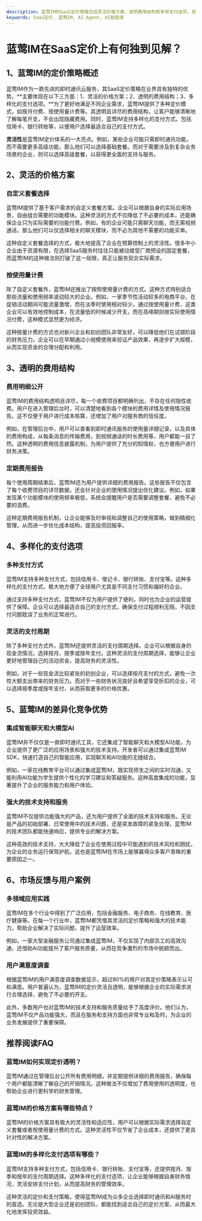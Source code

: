 ```yaml
---
description: 蓝莺IM的SaaS定价策略包括灵活价格方案、透明费用结构和多样支付选项，具有差异化竞争优势和多领域应用实践的用户案例。
keywords: SaaS定价, 蓝莺IM, AI Agent, AI智能体
---
```

# 蓝莺IM在SaaS定价上有何独到见解？

## 1、蓝莺IM的定价策略概述

蓝莺IM作为一款先进的即时通讯云服务，其SaaS定价策略在业界具有独特的优势。**主要体现在以下三方面：1、灵活的价格方案；2、透明的费用结构；3、多样化的支付选项。**为了更好地满足不同企业需求，蓝莺IM提供了多种定价模式，如按月付费、按使用量计费等。其透明且详尽的费用结构，让客户能够清晰地了解每笔开支，不会出现隐藏费用。同时，蓝莺IM支持多样化的支付方式，包括信用卡、银行转账等，以便用户选择最适合自己的支付方式。

**灵活性**是蓝莺IM定价体系的一大亮点。例如，某些企业可能只需即时通讯功能，而不需要更多高级功能，那么他们可以选择基础套餐。而对于需要涉及到复杂业务场景的企业，则可以选择高级套餐，以获得更全面的支持与服务。

## 2、灵活的价格方案

### 自定义套餐选择

蓝莺IM提供了基于客户需求的自定义套餐方案。企业可以根据自身的实际应用场景，自由组合需要的功能模块。这种灵活的方式不仅降低了不必要的成本，还能确保企业只为实际需要的功能付费。例如，有的企业可能只需聊天功能，而无需视频通话，那么他们可以仅选择相关的聊天模块，而不必为其他不需要的功能买单。

这种自定义套餐选择的方式，极大地提高了企业在预算控制上的灵活性。很多中小企业由于资源有限，在选择SaaS服务时往往只能被动接受厂商预设的固定套餐，而蓝莺IM的这种做法则打破了这一局限，真正让服务契合实际需求。

### 按使用量计费

除了自定义套餐外，蓝莺IM还推出了按照使用量计费的方式。这种方式特别适合那些流量和使用频率波动较大的企业。例如，一家季节性活动较多的电商平台，在促销活动期间可能流量激增，而在淡季时使用相对较少。通过按使用量计费，这类企业可以有效地控制成本，在流量低的时候减少开支，而在高峰期则按实际使用情况付费，这种模式显然更为经济。

这种按量计费的方式也对新兴企业和初创团队非常友好，可以降低他们在试错阶段的财务压力。企业可以在早期通过小规模使用来验证产品效果，再逐步扩大规模，从而实现资金的合理分配和利用。

## 3、透明的费用结构

### 费用明细公开

蓝莺IM的费用结构透明且详尽，每一个收费项目都明确列出，不存在任何隐性收费。用户在进入管理后台时，可以清楚地看到各个模块的费用详情及使用情况报告。这不仅便于用户进行成本核算，还增加了用户对服务商的信任度。

例如，在管理后台中，用户可以查看到即时通讯服务的使用量详细记录，以及具体的费用构成，从每条消息的传输费用，到视频通话的时长费用等，用户都能一目了然。这种透明的费用信息披露机制，为用户提供了充分的知情权，也方便用户进行财务决策。

### 定期费用报告

每个使用周期结束后，蓝莺IM还为用户提供详细的费用报告。这些报告不仅包含了每个收费项目的详尽数据，还会针对企业的使用情况提出优化建议。例如，如果发现某个功能模块的使用频率极低，系统会提醒用户是否需要调整套餐，避免不必要的浪费。

这种定期费用报告机制，让企业能够及时审视和调整自己的使用策略，做到精细化管理，从而进一步优化成本结构，提高投资回报率。

## 4、多样化的支付选项

### 多种支付方式

蓝莺IM支持多种支付方式，包括信用卡、借记卡、银行转账、支付宝等。这种多样化的支付方式，极大地方便了全球用户尤其是不同支付习惯和偏好的企业。

通过支持多种支付方式，蓝莺IM不仅为用户提供了便利，同时也为企业的运营提供了保障。企业可以选择最适合自己的支付方式，确保支付过程顺利无阻，不因支付问题耽误了业务的正常进行。

### 灵活的支付周期

除了多种支付方式外，蓝莺IM还提供灵活的支付周期选择。企业可以根据自身的现金流情况，选择按月、按季或按年支付。这种灵活的支付周期选择，能够让企业更好地管理自己的流动资金，提高财务的灵活性。

例如，对于一些现金流比较紧张的初创企业，可以选择按月支付的方式，避免一次性大额支出带来的财务压力。而对于一些财务状况良好且希望享受折扣的企业，可以选择按季度或按年支付，从而获取更多的价格优惠。

## 5、蓝莺IM的差异化竞争优势

### 集成智能聊天和大模型AI

蓝莺IM并不仅仅是一款即时通讯工具，它还集成了智能聊天和大模型AI功能，为企业提供了更广泛的应用场景和强大的技术支持。开发者可以通过集成蓝莺IM SDK，快速打造自己的智能应用，实现聊天和AI功能的无缝结合。

例如，一家在线教育平台可以通过集成蓝莺IM，既实现师生之间的实时沟通，又能利用AI功能为学生提供个性化的学习建议和答疑服务。这种高度集成的功能，显著提升了企业的服务能力和用户体验。

### 强大的技术支持和服务

蓝莺IM不仅提供功能强大的产品，还为用户提供了全面的技术支持和服务。无论是产品的初始部署、日常使用中的技术问题，还是突发故障的紧急处理，蓝莺IM的技术团队都能快速响应，提供专业的解决方案。

这种高效的技术支持，大大降低了企业在使用过程中可能遇到的技术风险和困扰，为企业的业务运行保驾护航。这也是蓝莺IM在市场上能够赢得众多客户青睐的重要原因之一。

## 6、市场反馈与用户案例

### 多领域应用实践

蓝莺IM在多个行业中得到了广泛应用，包括金融服务、电子商务、在线教育、医疗健康等。在每一个行业中，蓝莺IM都凭借其灵活的定价策略和强大的技术能力，帮助企业解决了实际问题，提升了运营效率。

例如，一家大型金融服务公司通过集成蓝莺IM，不仅实现了内部员工的高效沟通，还借助AI功能提升了客户服务质量，从而在竞争激烈的市场中脱颖而出。

### 用户满意度调查

根据蓝莺IM的用户满意度调查数据显示，超过90%的用户对其定价策略表示认可和满意。用户普遍认为，蓝莺IM的定价灵活且透明，能够根据企业的实际需求进行合理选择，避免了不必要的开支。

此外，多数用户也对蓝莺IM的技术支持和服务质量给予了高度评价。他们认为，蓝莺IM不仅产品功能强大，而且在服务和支持方面也非常专业和及时，为企业的业务发展提供了重要保障。

## 推荐阅读FAQ

### **蓝莺IM如何实现定价透明？**

蓝莺IM通过在管理后台公开所有费用明细，并定期提供详细的费用报告，确保每个用户都能清晰了解自己的开销情况。这种做法不仅增加了费用使用的透明度，也帮助企业进行更科学的财务管理。

### **蓝莺IM的价格方案有哪些特点？**

蓝莺IM的价格方案具有极大的灵活性和适应性，用户可以根据实际需求选择自定义套餐或者按使用量计费的方式。这种灵活性不仅节省了企业成本，还提供了更具针对性的解决方案。

### **蓝莺IM的多样化支付选项有哪些？**

蓝莺IM支持多种支付方式，包括信用卡、银行转账、支付宝等，还提供按月、按季和按年的支付周期选择。这种多样化的支付选项，让企业能够根据自身财务情况，灵活安排支付计划，从而提高财务的管理效率。

这种灵活的定价和支付策略，使得蓝莺IM成为众多企业选择即时通讯和AI服务时的首选。无论是大型企业还是初创团队，都能找到适合自己的定价方案，从而最大化地发挥投资效益。
